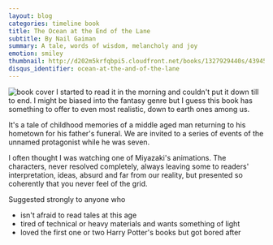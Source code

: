 ```yaml
---
layout: blog
categories: timeline book
title: The Ocean at the End of the Lane
subtitle: By Nail Gaiman
summary: A tale, words of wisdom, melancholy and joy
emotion: smiley
thumbnail: http://d202m5krfqbpi5.cloudfront.net/books/1327929440s/43945.jpg
disqus_identifier: ocean-at-the-and-of-the-lane
---
```


<img src="http://d202m5krfqbpi5.cloudfront.net/books/1327929440l/43945.jpg" alt="book cover" class="pull-right">
I started to read it in the morning and couldn't put it down till to end. I might be biased into the fantasy genre but I guess this book has something to offer to even most realistic, down to earth ones among us.

It's a tale of childhood memories of a middle aged man returning to his hometown for his father's funeral. We are invited to a series of events of the unnamed protagonist while he was seven. 

I often thought I was watching one of Miyazaki's animations. The characters, never resolved completely, always leaving some to readers' interpretation, ideas, absurd and far from our reality, but presented so coherently that you never feel of the grid.

Suggested strongly to anyone who 

* isn't afraid to read tales at this age
* tired of technical or heavy materials and wants something of light
* loved the first one or two Harry Potter's books but got bored after